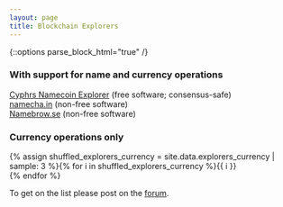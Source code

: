 ```yaml
---
layout: page
title: Blockchain Explorers
---
```


{::options parse_block_html="true" /}

### With support for name and currency operations

[Cyphrs Namecoin Explorer](https://namecoin.cyphrs.com/) (free software; consensus-safe)<br>
[namecha.in](https://namecha.in/) (non-free software)<br>
[Namebrow.se](https://www.namebrow.se/) (non-free software)<br>

### Currency operations only

{% assign shuffled_explorers_currency = site.data.explorers_currency | sample: 3 %}{% for i in shuffled_explorers_currency %}{{ i }}<br>{% endfor %}

To get on the list please post on the [forum](https://forum.namecoin.org).
